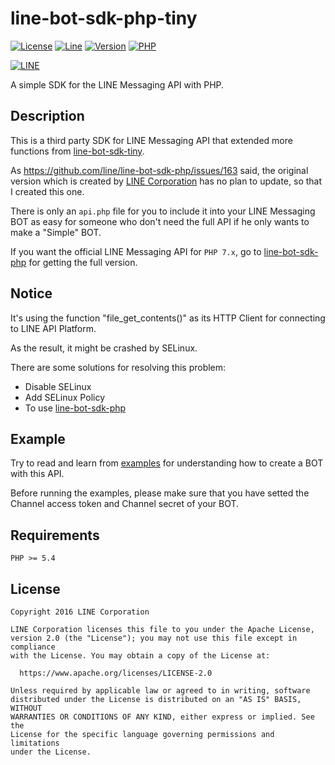 # line-bot-sdk-php-tiny

[![License](https://img.shields.io/badge/license-Apache--2.0-FF3333.svg)](LICENSE)
[![Line](https://img.shields.io/badge/lineapi-v2-00DD77.svg)](https://developers.line.me)
[![Version](https://img.shields.io/badge/version-2.4.1-00BBFF.svg)](https://git.io/Jfvrg)
[![PHP](https://img.shields.io/badge/php->=5.4-B94FFF.svg)](https://php.net)

[![LINE](https://lineofficial.blogimg.jp/tw/imgs/2/2/22f62401.png)](https://line.me)

A simple SDK  for the LINE Messaging API with PHP.

## Description

This is a third party SDK for LINE Messaging API that extended more functions from [line-bot-sdk-tiny](https://git.io/JUUXz).

As <https://github.com/line/line-bot-sdk-php/issues/163> said, the original version which is created by [LINE Corporation](https://linecorp.com) has no plan to update, so that I created this one.

There is only an `api.php` file for you to include it into your LINE Messaging BOT as easy for someone who don't need the full API if he only wants to make a "Simple" BOT.

If you want the official LINE Messaging API for `PHP 7.x`, go to [line-bot-sdk-php](https://github.com/line/line-bot-sdk-php) for getting the full version.

## Notice

It's using the function "file_get_contents()" as its HTTP Client for connecting to LINE API Platform.

As the result, it might be crashed by SELinux.

There are some solutions for resolving this problem:

+ Disable SELinux
+ Add SELinux Policy
+ To use [line-bot-sdk-php](https://github.com/line/line-bot-sdk-php)

## Example

Try to read and learn from [examples](./examples/) for understanding how to create a BOT with this API.

Before running the examples, please make sure that you have setted the Channel access token and Channel secret of your BOT.

## Requirements

    PHP >= 5.4

## License

    Copyright 2016 LINE Corporation

    LINE Corporation licenses this file to you under the Apache License,
    version 2.0 (the "License"); you may not use this file except in compliance
    with the License. You may obtain a copy of the License at:

      https://www.apache.org/licenses/LICENSE-2.0

    Unless required by applicable law or agreed to in writing, software
    distributed under the License is distributed on an "AS IS" BASIS, WITHOUT
    WARRANTIES OR CONDITIONS OF ANY KIND, either express or implied. See the
    License for the specific language governing permissions and limitations
    under the License.
